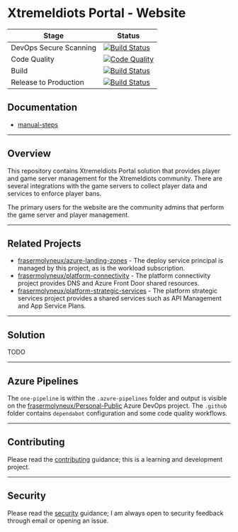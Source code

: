 # XtremeIdiots Portal - Website

| Stage                  | Status                                                                                                                                                                                                                                                                                                                                                                                     |
| ---------------------- | ------------------------------------------------------------------------------------------------------------------------------------------------------------------------------------------------------------------------------------------------------------------------------------------------------------------------------------------------------------------------------------------ |
| DevOps Secure Scanning | [![Build Status](https://dev.azure.com/frasermolyneux/XtremeIdiots-Public/_apis/build/status%2Fxtremeidiots-portal.DevOpsSecureScanning?branchName=main)](https://dev.azure.com/frasermolyneux/XtremeIdiots-Public/_build/latest?definitionId=210&branchName=main)                                                                                                                         |
| Code Quality           | [![Code Quality](https://github.com/frasermolyneux/xtremeidiots-portal/actions/workflows/codequality.yml/badge.svg)](https://github.com/frasermolyneux/xtremeidiots-portal/actions/workflows/codequality.yml)                                                                                                                                                                              |
| Build                  | [![Build Status](https://dev.azure.com/frasermolyneux/XtremeIdiots-Public/_apis/build/status%2Fxtremeidiots-portal.ReleaseToProduction?repoName=frasermolyneux%2Fxtremeidiots-portal&branchName=main&stageName=build_and_validate)](https://dev.azure.com/frasermolyneux/XtremeIdiots-Public/_build/latest?definitionId=188&repoName=frasermolyneux%2Fxtremeidiots-portal&branchName=main) |
| Release to Production  | [![Build Status](https://dev.azure.com/frasermolyneux/XtremeIdiots-Public/_apis/build/status%2Fxtremeidiots-portal.ReleaseToProduction?repoName=frasermolyneux%2Fxtremeidiots-portal&branchName=main&stageName=deploy_prd)](https://dev.azure.com/frasermolyneux/XtremeIdiots-Public/_build/latest?definitionId=188&repoName=frasermolyneux%2Fxtremeidiots-portal&branchName=main)         |

## Documentation

* [manual-steps](/docs/manual-steps.md)

---

## Overview

This repository contains XtremeIdiots Portal solution that provides player and game server management for the XtremeIdiots community. There are several integrations with the game servers to collect player data and services to enforce player bans.

The primary users for the website are the community admins that perform the game server and player management.

---

## Related Projects

* [frasermolyneux/azure-landing-zones](https://github.com/frasermolyneux/azure-landing-zones) - The deploy service principal is managed by this project, as is the workload subscription.
* [frasermolyneux/platform-connectivity](https://github.com/frasermolyneux/platform-connectivity) - The platform connectivity project provides DNS and Azure Front Door shared resources.
* [frasermolyneux/platform-strategic-services](https://github.com/frasermolyneux/platform-strategic-services) - The platform strategic services project provides a shared services such as API Management and App Service Plans.

---

## Solution

TODO

---

## Azure Pipelines

The `one-pipeline` is within the `.azure-pipelines` folder and output is visible on the [frasermolyneux/Personal-Public](https://dev.azure.com/frasermolyneux/XtremeIdiots-Public/_build?definitionId=177) Azure DevOps project.
The `.github` folder contains `dependabot` configuration and some code quality workflows.

---

## Contributing

Please read the [contributing](CONTRIBUTING.md) guidance; this is a learning and development project.

---

## Security

Please read the [security](SECURITY.md) guidance; I am always open to security feedback through email or opening an issue.
